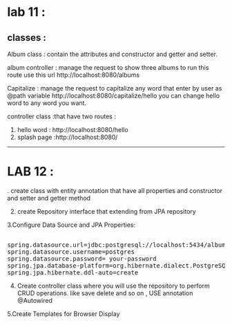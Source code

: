 
# lab 11 :
 ## classes :
 Album class : contain the attributes and constructor and getter and setter.

album controller : manage the request to show three albums
to run this route use this url
http://localhost:8080/albums

Capitalize :  manage the request to capitalize any word that enter by user as @path variable
http://localhost:8080/capitalize/hello
you can change hello word to any word you want.


controller class :that have two routes :
1. hello word : http://localhost:8080/hello
2. splash page :http://localhost:8080/

 ------------------------------------------------------------------------
# LAB 12 :


. create class with entity annotation that have all properties and constructor and setter and getter method

2. create Repository interface that extending from JPA repository

3.Configure Data Source and JPA Properties:
<pre>

spring.datasource.url=jdbc:postgresql://localhost:5434/albums
spring.datasource.username=postgres
spring.datasource.password= your-password
spring.jpa.database-platform=org.hibernate.dialect.PostgreSQLDialect
spring.jpa.hibernate.ddl-auto=create
</pre>

4. Create  controller class  where you will use the repository to perform CRUD operations. like save delete and so on , USE annotation @Autowired


5.Create Templates for Browser Display 


 